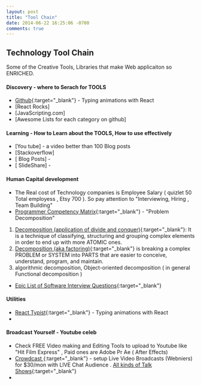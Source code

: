 ```yaml
---
layout: post
title: "Tool Chain"
date: 2014-06-22 16:25:06 -0700
comments: true
---
```


## Technology Tool Chain
Some of the Creative Tools, Libraries that make Web applicaiton so ENRICHED.

#### Discovery - where to Serach for TOOLS
+ [Github](https://github.com/){:target="_blank"} - Typing animations with React 
+ [React Rocks]
+ [JavaScripting.com]
+ [Awesome Lists for each category on github]

#### Learning - How to Learn about the TOOLS, How to use effectively
+ [You tube] - a video better than 100 Blog posts
+ [Stackoverflow]
+ [ Blog Posts] -
+ [ SlideShare] -

#### Human Capital development 
+ The Real cost of Technology companies is Employee Salary ( quizlet 50 Total employess , Etsy 700 ). So pay attention to  "Interviewing, Hiring , Team Building"
+ [Programmer Competency Matrix](http://sijinjoseph.com/programmer-competency-matrix/){:target="_blank"} - "Problem Decomposition"
1. [Decomposition (application of divide and conquer)](http://stackoverflow.com/questions/23413242/what-are-the-differences-between-abstraction-and-decomposition){:target="_blank"}: It is a technique of classifying, structuring and grouping complex elements in order to end up with more ATOMIC ones.
2. [Decomposition (aka factoring)](https://en.wikipedia.org/wiki/Decomposition_(computer_science)){:target="_blank"} is breaking a complex PROBLEM or SYSTEM into PARTS that are easier to conceive, understand, program, and maintain.
3. algorithmic decomposition, Object-oriented decomposition ( in general Functional decomposition )
  
+ [Epic List of Software Interview Questions](http://katemats.com/interview-questions/){:target="_blank"}

#### Utilities
+ [React Typist](https://jstejada.github.io/react-typist/){:target="_blank"} - Typing animations with React 
+ 

#### Broadcast Yourself - Youtube celeb
+ Check FREE Video making and Editing Tools to upload to Youtube like "Hit Film Express" , Paid ones are Adobe Pr Ae ( After Effects)
+ [Crowdcast ](https://www.crowdcast.io/e/files){:target="_blank"} - setup Live Video Broadcasts (Webniers) for $30/mon with LIVE Chat Audience . [All kinds of Talk Shows](https://www.crowdcast.io/cy){:target="_blank"}
+ 
